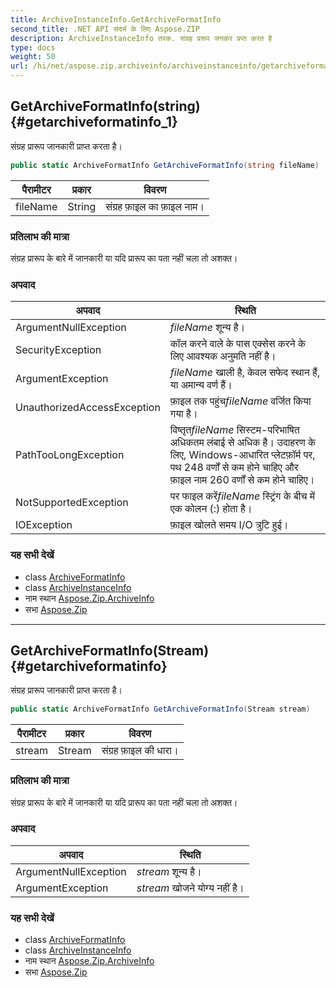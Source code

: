 ```yaml
---
title: ArchiveInstanceInfo.GetArchiveFormatInfo
second_title: .NET API संदर्भ के लिए Aspose.ZIP
description: ArchiveInstanceInfo तरक. संग्रह प्ररूप जनकर प्रप्त करत है
type: docs
weight: 50
url: /hi/net/aspose.zip.archiveinfo/archiveinstanceinfo/getarchiveformatinfo/
---
```

## GetArchiveFormatInfo(string) {#getarchiveformatinfo_1}

संग्रह प्रारूप जानकारी प्राप्त करता है।

```csharp
public static ArchiveFormatInfo GetArchiveFormatInfo(string fileName)
```

| पैरामीटर | प्रकार | विवरण |
| --- | --- | --- |
| fileName | String | संग्रह फ़ाइल का फ़ाइल नाम। |

### प्रतिलाभ की मात्रा

संग्रह प्रारूप के बारे में जानकारी या यदि प्रारूप का पता नहीं चला तो अशक्त।

### अपवाद

| अपवाद | स्थिति |
| --- | --- |
| ArgumentNullException | *fileName* शून्य है। |
| SecurityException | कॉल करने वाले के पास एक्सेस करने के लिए आवश्यक अनुमति नहीं है। |
| ArgumentException | *fileName* खाली है, केवल सफेद स्थान हैं, या अमान्य वर्ण हैं। |
| UnauthorizedAccessException | फ़ाइल तक पहुंच*fileName* वर्जित किया गया है। |
| PathTooLongException | विष्तृत*fileName* सिस्टम-परिभाषित अधिकतम लंबाई से अधिक है। उदाहरण के लिए, Windows-आधारित प्लेटफ़ॉर्म पर, पथ 248 वर्णों से कम होने चाहिए और फ़ाइल नाम 260 वर्णों से कम होने चाहिए। |
| NotSupportedException | पर फाइल करें*fileName* स्ट्रिंग के बीच में एक कोलन (:) होता है। |
| IOException | फ़ाइल खोलते समय I/O त्रुटि हुई। |

### यह सभी देखें

* class [ArchiveFormatInfo](../../archiveformatinfo/)
* class [ArchiveInstanceInfo](../)
* नाम स्थान [Aspose.Zip.ArchiveInfo](../../archiveinstanceinfo/)
* सभा [Aspose.Zip](../../../)

---

## GetArchiveFormatInfo(Stream) {#getarchiveformatinfo}

संग्रह प्रारूप जानकारी प्राप्त करता है।

```csharp
public static ArchiveFormatInfo GetArchiveFormatInfo(Stream stream)
```

| पैरामीटर | प्रकार | विवरण |
| --- | --- | --- |
| stream | Stream | संग्रह फ़ाइल की धारा। |

### प्रतिलाभ की मात्रा

संग्रह प्रारूप के बारे में जानकारी या यदि प्रारूप का पता नहीं चला तो अशक्त।

### अपवाद

| अपवाद | स्थिति |
| --- | --- |
| ArgumentNullException | *stream* शून्य है। |
| ArgumentException | *stream* खोजने योग्य नहीं है। |

### यह सभी देखें

* class [ArchiveFormatInfo](../../archiveformatinfo/)
* class [ArchiveInstanceInfo](../)
* नाम स्थान [Aspose.Zip.ArchiveInfo](../../archiveinstanceinfo/)
* सभा [Aspose.Zip](../../../)


